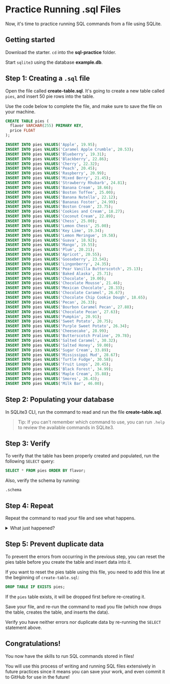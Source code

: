 # Practice Running .sql Files

Now, it's time to practice running SQL commands from a file using SQLite.

## Getting started

Download the starter. `cd` into the __sql-practice__ folder.

Start `sqlite3` using the database __example.db__.

## Step 1: Creating a `.sql` file

Open the file called __create-table.sql__. It's going to create a new table
called `pies`, and insert 50 pie rows into the table.

Use the code below to complete the file, and make sure to save the file on your
machine.

```sql
CREATE TABLE pies (
  flavor VARCHAR(255) PRIMARY KEY,
  price FLOAT
);

INSERT INTO pies VALUES('Apple', 19.95);
INSERT INTO pies VALUES('Caramel Apple Crumble', 20.53);
INSERT INTO pies VALUES('Blueberry', 19.31);
INSERT INTO pies VALUES('Blackberry', 22.86);
INSERT INTO pies VALUES('Cherry', 22.32);
INSERT INTO pies VALUES('Peach', 20.45);
INSERT INTO pies VALUES('Raspberry', 20.99);
INSERT INTO pies VALUES('Mixed Berry', 21.45);
INSERT INTO pies VALUES('Strawberry Rhubarb', 24.81);
INSERT INTO pies VALUES('Banana Cream', 18.66);
INSERT INTO pies VALUES('Boston Toffee', 25.00);
INSERT INTO pies VALUES('Banana Nutella', 22.12);
INSERT INTO pies VALUES('Bananas Foster', 24.99);
INSERT INTO pies VALUES('Boston Cream', 23.75);
INSERT INTO pies VALUES('Cookies and Cream', 18.27);
INSERT INTO pies VALUES('Coconut Cream', 22.89);
INSERT INTO pies VALUES('Chess', 25.00);
INSERT INTO pies VALUES('Lemon Chess', 25.00);
INSERT INTO pies VALUES('Key Lime', 19.34);
INSERT INTO pies VALUES('Lemon Meringue', 19.58);
INSERT INTO pies VALUES('Guava', 18.92);
INSERT INTO pies VALUES('Mango', 19.55);
INSERT INTO pies VALUES('Plum', 20.21);
INSERT INTO pies VALUES('Apricot', 20.55);
INSERT INTO pies VALUES('Gooseberry', 23.54);
INSERT INTO pies VALUES('Lingonberry', 24.35);
INSERT INTO pies VALUES('Pear Vanilla Butterscotch', 25.13);
INSERT INTO pies VALUES('Baked Alaska', 25.71);
INSERT INTO pies VALUES('Chocolate', 19.00);
INSERT INTO pies VALUES('Chocolate Mousse', 21.46);
INSERT INTO pies VALUES('Mexican Chocolate', 28.33);
INSERT INTO pies VALUES('Chocolate Caramel', 26.67);
INSERT INTO pies VALUES('Chocolate Chip Cookie Dough', 18.65);
INSERT INTO pies VALUES('Pecan', 26.33);
INSERT INTO pies VALUES('Bourbon Caramel Pecan', 27.88);
INSERT INTO pies VALUES('Chocolate Pecan', 27.63);
INSERT INTO pies VALUES('Pumpkin', 20.91);
INSERT INTO pies VALUES('Sweet Potato', 20.75);
INSERT INTO pies VALUES('Purple Sweet Potato', 26.34);
INSERT INTO pies VALUES('Cheesecake', 28.99);
INSERT INTO pies VALUES('Butterscotch Praline', 29.78);
INSERT INTO pies VALUES('Salted Caramel', 30.32);
INSERT INTO pies VALUES('Salted Honey', 59.00);
INSERT INTO pies VALUES('Sugar Cream', 33.89);
INSERT INTO pies VALUES('Mississippi Mud', 28.67);
INSERT INTO pies VALUES('Turtle Fudge', 30.58);
INSERT INTO pies VALUES('Fruit Loops', 20.45);
INSERT INTO pies VALUES('Black Forest', 34.99);
INSERT INTO pies VALUES('Maple Cream', 35.88);
INSERT INTO pies VALUES('Smores', 26.43);
INSERT INTO pies VALUES('Milk Bar', 46.00);
```

## Step 2: Populating your database

In SQLite3 CLI, run the command to read and run the file __create-table.sql__.

> Tip: If you can't remember which command to use, you can run `.help` to review
> the available commands in SQLite3.

## Step 3: Verify

To verify that the table has been properly created and populated, run the
following `SELECT` query:

```sql
SELECT * FROM pies ORDER BY flavor;
```

Also, verify the schema by running:

```sqlite3
.schema
```

## Step 4: Repeat

Repeat the command to read your file and see what happens.

<details>
  <summary>What just happened?</summary>
  The running the file returned two kinds of errors. The first error, "table
  pies already exists", is returned because the running the file again caused
  the <code>CREATE TABLE pies</code> statement to run again when there is
  already a pies table. The second error, "UNIQUE constraint failed:
  pies.flavor", is returned because the <code>flavors</code> column in the
  pies table is a primary key column and primary key values must be unique.
  Running the file again attempted to 1) create an already existing pies table,
  and 2) duplicate the entries in the pies table.
</details>

## Step 5: Prevent duplicate data

To prevent the errors from occurring in the previous step, you can reset the
pies table before you create the table and insert data into it.

If you want to reset the pies table using this file, you need to add this line
at the beginning of `create-table.sql`:

```sql
DROP TABLE IF EXISTS pies;
```

If the `pies` table exists, it will be dropped first before re-creating it.

Save your file, and re-run the command to read you file (which now drops the
table, creates the table, and inserts the data).

Verify you have neither errors nor duplicate data by re-running the `SELECT`
statement above.

## Congratulations!

You now have the skills to run SQL commands stored in files!

You will use this process of writing and running SQL files extensively in future
practices since it means you can save your work, and even commit it to GitHub
for use in the future!
